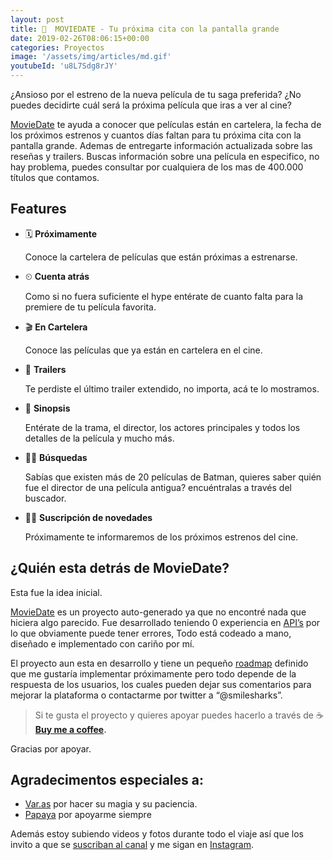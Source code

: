 ```yaml
---
layout: post
title: 🎥  MOVIEDATE - Tu próxima cita con la pantalla grande
date: 2019-02-26T08:06:15+00:00
categories: Proyectos
image: '/assets/img/articles/md.gif'
youtubeId: 'u8L7Sdg8rJY'
---
```

¿Ansioso por el estreno de la nueva película de tu saga preferida? ¿No puedes decidirte cuál será la próxima película que iras a ver al cine?


[MovieDate](http://moviedates.info) te ayuda a conocer que películas están en cartelera, la fecha de los próximos estrenos y cuantos días faltan para tu próxima cita con la pantalla grande. Ademas de entregarte información actualizada sobre las reseñas y trailers. Buscas información sobre una película en especifico, no hay problema, puedes consultar por cualquiera de los mas de 400.000 títulos que contamos.

## Features

- 🗓 **Próximamente**

    Conoce la cartelera de películas que están próximas a estrenarse.

- ⏲ **Cuenta atrás**

    Como si no fuera suficiente el hype entérate de cuanto falta para la premiere de tu película favorita.

- 🎬 **En Cartelera**

    Conoce las películas que ya están en cartelera en el cine.

- 📼 **Trailers**

    Te perdiste el último trailer extendido, no importa, acá te lo mostramos.

- 📄 **Sinopsis**

    Entérate de la trama, el director, los actores principales y todos los detalles de la película y mucho más.

- 🕵️‍♀️ **Búsquedas**

    Sabías que existen más de 20 películas de Batman, quieres saber quién fue el director de una película antigua? encuéntralas a través del buscador.

- 🕵️‍♀️ **Suscripción de novedades**

  Próximamente te informaremos de los próximos estrenos del cine.

## ¿Quién esta detrás de MovieDate?

Esta fue la idea inicial.

[MovieDate](http://moviedate.info) es un proyecto auto-generado ya que no encontré nada que hiciera algo parecido. Fue desarrollado teniendo 0 experiencia en [API’s](https://www.themoviedb.org/documentation/api) por lo que obviamente puede tener errores, Todo está codeado a mano, diseñado e implementado con cariño por mí.

El proyecto aun esta en desarrollo y tiene un pequeño [roadmap](https://www.notion.so/smilesharks/What-s-New-aa1a0799c4c7427ea389385f4ea5b860) definido que me gustaría implementar próximamente pero todo depende de la respuesta de los usuarios, los cuales pueden dejar sus comentarios para mejorar la plataforma o contactarme por twitter a “@smilesharks”.

> Si te gusta el proyecto y quieres apoyar puedes hacerlo a través de ☕️ [**Buy me a coffee**](https://www.buymeacoffee.com/xvjL2lU86)**.**

Gracias por apoyar.

## Agradecimentos especiales a:

- [Var.as](https://www.instagram.com/var.as/) por hacer su magia y su paciencia.
- [Papaya](https://www.instagram.com/esperanzalbani/) por apoyarme siempre

Además estoy subiendo videos y fotos durante todo el viaje así que los invito a que se [suscriban al canal](http://bit.ly/youtubearielweb) y me sigan en [Instagram](https://www.instagram.com/smilesharks).
